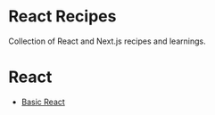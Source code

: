 # React Recipes

Collection of React and Next.js recipes and learnings.

# React

* [Basic React](react/basic-ts)
